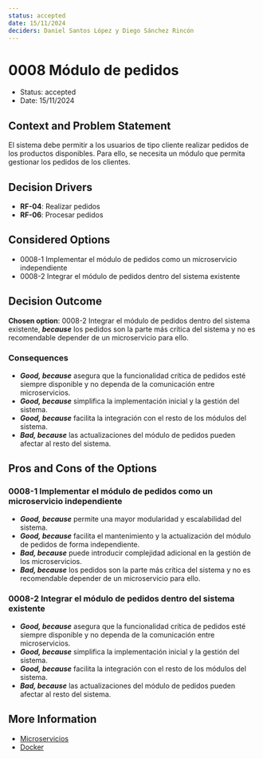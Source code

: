 ```yaml
---
status: accepted
date: 15/11/2024
deciders: Daniel Santos López y Diego Sánchez Rincón
---
```


# 0008 Módulo de pedidos

* Status: accepted
* Date: 15/11/2024

## Context and Problem Statement

El sistema debe permitir a los usuarios de tipo cliente realizar pedidos de los productos disponibles. Para ello, se necesita un módulo que permita gestionar los pedidos de los clientes.

## Decision Drivers

* **RF-04**: Realizar pedidos
* **RF-06**: Procesar pedidos

## Considered Options

* 0008-1 Implementar el módulo de pedidos como un microservicio independiente
* 0008-2 Integrar el módulo de pedidos dentro del sistema existente

## Decision Outcome

**Chosen option**: 0008-2 Integrar el módulo de pedidos dentro del sistema existente, ***because*** los pedidos son la parte más crítica del sistema y no es recomendable depender de un microservicio para ello.

### Consequences

* ***Good, because*** asegura que la funcionalidad crítica de pedidos esté siempre disponible y no dependa de la comunicación entre microservicios.
* ***Good, because*** simplifica la implementación inicial y la gestión del sistema.
* ***Good, because*** facilita la integración con el resto de los módulos del sistema.
* ***Bad, because*** las actualizaciones del módulo de pedidos pueden afectar al resto del sistema.

## Pros and Cons of the Options

### 0008-1 Implementar el módulo de pedidos como un microservicio independiente
* ***Good, because*** permite una mayor modularidad y escalabilidad del sistema.
* ***Good, because*** facilita el mantenimiento y la actualización del módulo de pedidos de forma independiente.
* ***Bad, because*** puede introducir complejidad adicional en la gestión de los microservicios.
* ***Bad, because*** los pedidos son la parte más crítica del sistema y no es recomendable depender de un microservicio para ello.

### 0008-2 Integrar el módulo de pedidos dentro del sistema existente
* ***Good, because*** asegura que la funcionalidad crítica de pedidos esté siempre disponible y no dependa de la comunicación entre microservicios.
* ***Good, because*** simplifica la implementación inicial y la gestión del sistema.
* ***Good, because*** facilita la integración con el resto de los módulos del sistema.
* ***Bad, because*** las actualizaciones del módulo de pedidos pueden afectar al resto del sistema.

## More Information

* [Microservicios](https://aws.amazon.com/es/microservices/#:~:text=Los%20microservicios%20son%20un%20enfoque,servicios%20son%20equipos%20peque%C3%B1os%20independientes.)
* [Docker](https://www.docker.com/)